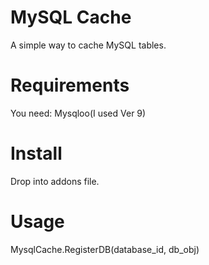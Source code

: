MySQL Cache
============

A simple way to cache MySQL tables.

Requirements
============
You need:
    Mysqloo(I used Ver 9)

Install
============
Drop into addons file.

Usage
============
MysqlCache.RegisterDB(database_id, db_obj)
